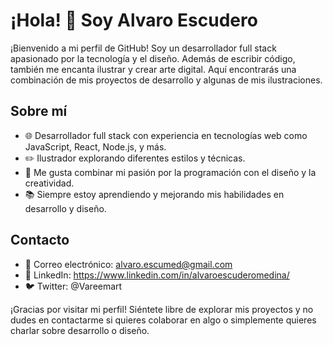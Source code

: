 # ¡Hola! 👋 Soy Alvaro Escudero

¡Bienvenido a mi perfil de GitHub! Soy un desarrollador full stack apasionado por la tecnología y el diseño. Además de escribir código, también me encanta ilustrar y crear arte digital. Aquí encontrarás una combinación de mis proyectos de desarrollo y algunas de mis ilustraciones.

## Sobre mí

- 🌐 Desarrollador full stack con experiencia en tecnologías web como JavaScript, React, Node.js, y más.
- ✏️ Ilustrador explorando diferentes estilos y técnicas.
- 🎨 Me gusta combinar mi pasión por la programación con el diseño y la creatividad.
- 📚 Siempre estoy aprendiendo y mejorando mis habilidades en desarrollo y diseño.

## Contacto

- 📧 Correo electrónico: alvaro.escumed@gmail.com
- 💼 LinkedIn: https://www.linkedin.com/in/alvaroescuderomedina/
- 🐦 Twitter: @Vareemart

¡Gracias por visitar mi perfil! Siéntete libre de explorar mis proyectos y no dudes en contactarme si quieres colaborar en algo o simplemente quieres charlar sobre desarrollo o diseño.

